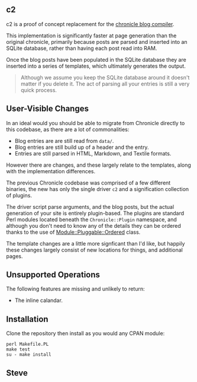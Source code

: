 c2
--

c2 is a proof of concept replacement for the [chronicle blog compiler](http://www.steve.org.uk/Software/chronicle/).

This implementation is significantly faster at page generation than the
original chronicle, primarily because posts are parsed and inserted into
an SQLite database, rather than having each post read into RAM.

Once the blog posts have been populated in the SQLite database they are
inserted into a series of templates, which ultimately generates the output.

> Although we assume you keep the SQLite database around it doesn't matter if you delete it.  The act of parsing all your entries is still a very quick process.


User-Visible Changes
--------------------

In an ideal would you should be able to migrate from Chronicle directly
to this codebase, as there are a lot of commonalities:

* Blog entries are are still read from `data/`.
* Blog entries are still build up of a header and the entry.
* Entries are still parsed in HTML, Markdown, and Textile formats.

However there are changes, and these largely relate to the templates,
along with the implementation differences.

The previous Chronicle codebase was comprised of a few different binaries,
the new has only the single driver `c2` and a signification collection of
plugins.

The driver script parse arguments, and the blog posts, but the actual
generation of your site is entirely plugin-based.  The plugins are standard
Perl modules located beneath the `Chronicle::Plugin` namespace, and
although you don't need to know any of the details they can be ordered
thanks to the use of [Module::Pluggable::Ordered](http://search.cpan.org/perldoc?Module%3A%3APluggable%3A%3AOrdered) class.

The template changes are a little more signficant than I'd like, but
happily these changes largely consist of new locations for things,
and additional pages.


Unsupported Operations
----------------------

The following features are missing and unlikely to return:

* The inline calandar.


Installation
-------------

Clone the repository then install as you would any CPAN module:

    perl Makefile.PL
    make test
    su - make install


Steve
--
